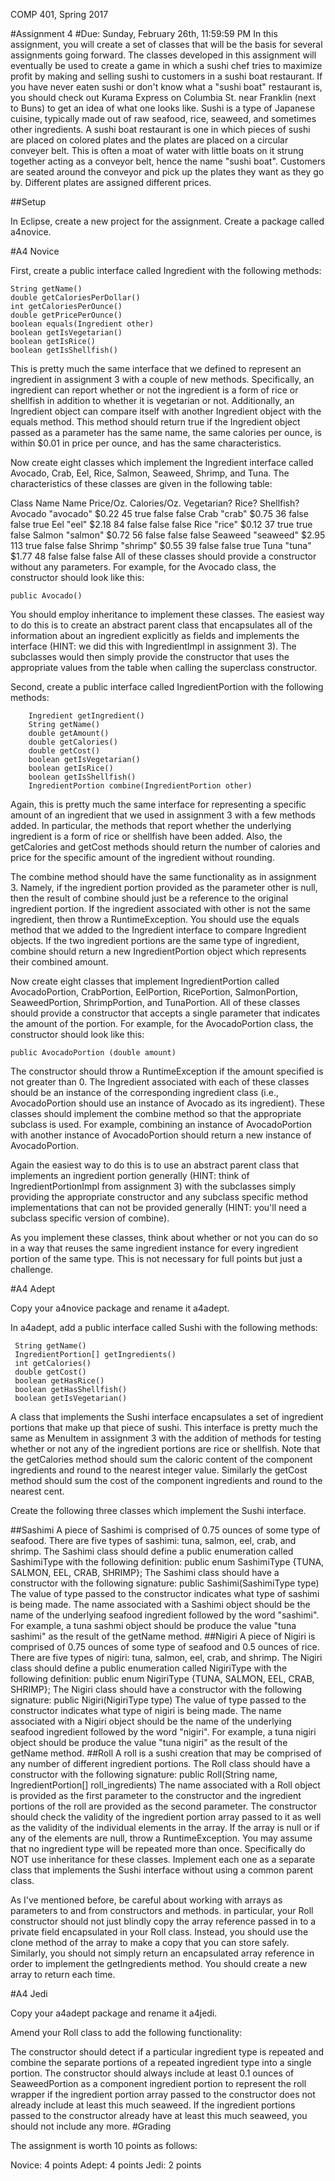 COMP 401, Spring 2017

#Assignment 4
#Due: Sunday, February 26th, 11:59:59 PM
In this assignment, you will create a set of classes that will be the basis for several assignments going forward. The classes developed in this assignment will eventually be used to create a game in which a sushi chef tries to maximize profit by making and selling sushi to customers in a sushi boat restaurant. If you have never eaten sushi or don't know what a "sushi boat" restaurant is, you should check out Kurama Express on Columbia St. near Franklin (next to Buns) to get an idea of what one looks like. Sushi is a type of Japanese cuisine, typically made out of raw seafood, rice, seaweed, and sometimes other ingredients. A sushi boat restaurant is one in which pieces of sushi are placed on colored plates and the plates are placed on a circular conveyer belt. This is often a moat of water with little boats on it strung together acting as a conveyor belt, hence the name "sushi boat". Customers are seated around the conveyor and pick up the plates they want as they go by. Different plates are assigned different prices.

##Setup

In Eclipse, create a new project for the assignment. Create a package called a4novice.

#A4 Novice

First, create a public interface called Ingredient with the following methods:
```
String getName() 
double getCaloriesPerDollar() 
int getCaloriesPerOunce() 
double getPricePerOunce() 
boolean equals(Ingredient other) 
boolean getIsVegetarian() 
boolean getIsRice() 
boolean getIsShellfish() 
```
This is pretty much the same interface that we defined to represent an ingredient in assignment 3 with a couple of new methods. Specifically, an ingredient can report whether or not the ingredient is a form of rice or shellfish in addition to whether it is vegetarian or not. Additionally, an Ingredient object can compare itself with another Ingredient object with the equals method. This method should return true if the Ingredient object passed as a parameter has the same name, the same calories per ounce, is within $0.01 in price per ounce, and has the same characteristics.

Now create eight classes which implement the Ingredient interface called Avocado, Crab, Eel, Rice, Salmon, Seaweed, Shrimp, and Tuna. The characteristics of these classes are given in the following table:

Class Name	Name	Price/Oz.	Calories/Oz.	Vegetarian?	Rice?	Shellfish?
Avocado	"avocado"	$0.22	45	true	false	false
Crab	"crab"	$0.75	36	false	false	true
Eel	"eel"	$2.18	84	false	false	false
Rice	"rice"	$0.12	37	true	true	false
Salmon	"salmon"	$0.72	56	false	false	false
Seaweed	"seaweed"	$2.95	113	true	false	false
Shrimp	"shrimp"	$0.55	39	false	false	true
Tuna	"tuna"	$1.77	48	false	false	false
All of these classes should provide a constructor without any parameters. For example, for the Avocado class, the constructor should look like this:
```
public Avocado()
```
You should employ inheritance to implement these classes. The easiest way to do this is to create an abstract parent class that encapsulates all of the information about an ingredient explicitly as fields and implements the interface (HINT: we did this with IngredientImpl in assignment 3). The subclasses would then simply provide the constructor that uses the appropriate values from the table when calling the superclass constructor.

Second, create a public interface called IngredientPortion with the following methods:
```
	Ingredient getIngredient()
	String getName()
	double getAmount()
	double getCalories()
	double getCost()
	boolean getIsVegetarian()
	boolean getIsRice()
	boolean getIsShellfish()
	IngredientPortion combine(IngredientPortion other)
  ```
Again, this is pretty much the same interface for representing a specific amount of an ingredient that we used in assignment 3 with a few methods added. In particular, the methods that report whether the underlying ingredient is a form of rice or shellfish have been added. Also, the getCalories and getCost methods should return the number of calories and price for the specific amount of the ingredient without rounding.

The combine method should have the same functionality as in assignment 3. Namely, if the ingredient portion provided as the parameter other is null, then the result of combine should just be a reference to the original ingredient portion. If the ingredient associated with other is not the same ingredient, then throw a RuntimeException. You should use the equals method that we added to the Ingredient interface to compare Ingredient objects. If the two ingredient portions are the same type of ingredient, combine should return a new IngredientPortion object which represents their combined amount.

Now create eight classes that implement IngredientPortion called AvocadoPortion, CrabPortion, EelPortion, RicePortion, SalmonPortion, SeaweedPortion, ShrimpPortion, and TunaPortion. All of these classes should provide a constructor that accepts a single parameter that indicates the amount of the portion. For example, for the AvocadoPortion class, the constructor should look like this:

```
public AvocadoPortion (double amount)
```
The constructor should throw a RuntimeException if the amount specified is not greater than 0. The Ingredient associated with each of these classes should be an instance of the corresponding ingredient class (i.e., AvocadoPortion should use an instance of Avocado as its ingredient). These classes should implement the combine method so that the appropriate subclass is used. For example, combining an instance of AvocadoPortion with another instance of AvocadoPortion should return a new instance of AvocadoPortion.

Again the easiest way to do this is to use an abstract parent class that implements an ingredient portion generally (HINT: think of IngredientPortionImpl from assignment 3) with the subclasses simply providing the appropriate constructor and any subclass specific method implementations that can not be provided generally (HINT: you'll need a subclass specific version of combine).

As you implement these classes, think about whether or not you can do so in a way that reuses the same ingredient instance for every ingredient portion of the same type. This is not necessary for full points but just a challenge.

#A4 Adept

Copy your a4novice package and rename it a4adept.

In a4adept, add a public interface called Sushi with the following methods:
```
 String getName()
 IngredientPortion[] getIngredients()
 int getCalories()
 double getCost()
 boolean getHasRice()
 boolean getHasShellfish()
 boolean getIsVegetarian()
 ```
A class that implements the Sushi interface encapsulates a set of ingredient portions that make up that piece of sushi. This interface is pretty much the same as MenuItem in assignment 3 with the addition of methods for testing whether or not any of the ingredient portions are rice or shellfish. Note that the getCalories method should sum the caloric content of the component ingredients and round to the nearest integer value. Similarly the getCost method should sum the cost of the component ingredients and round to the nearest cent.

Create the following three classes which implement the Sushi interface.

##Sashimi
A piece of Sashimi is comprised of 0.75 ounces of some type of seafood. There are five types of sashimi: tuna, salmon, eel, crab, and shrimp. The Sashimi class should define a public enumeration called SashimiType with the following definition:
 public enum SashimiType {TUNA, SALMON, EEL, CRAB, SHRIMP};
The Sashimi class should have a constructor with the following signature:
 public Sashimi(SashimiType type) 
The value of type passed to the constructor indicates what type of sashimi is being made. The name associated with a Sashimi object should be the name of the underlying seafood ingredient followed by the word "sashimi". For example, a tuna sashmi object should be produce the value "tuna sashimi" as the result of the getName method.
##Nigiri
A piece of Nigiri is comprised of 0.75 ounces of some type of seafood and 0.5 ounces of rice. There are five types of nigiri: tuna, salmon, eel, crab, and shrimp. The Nigiri class should define a public enumeration called NigiriType with the following definition:
 public enum NigiriType {TUNA, SALMON, EEL, CRAB, SHRIMP}; 
The Nigiri class should have a constructor with the following signature:
 public Nigiri(NigiriType type) 
The value of type passed to the constructor indicates what type of nigiri is being made. The name associated with a Nigiri object should be the name of the underlying seafood ingredient followed by the word "nigiri". For example, a tuna nigiri object should be produce the value "tuna nigiri" as the result of the getName method.
##Roll
A roll is a sushi creation that may be comprised of any number of different ingredient portions. The Roll class should have a constructor with the following signature:
 public Roll(String name, IngredientPortion[] roll_ingredients) 
The name associated with a Roll object is provided as the first parameter to the constructor and the ingredient portions of the roll are provided as the second parameter. The constructor should check the validity of the ingredient portion array passed to it as well as the validity of the individual elements in the array. If the array is null or if any of the elements are null, throw a RuntimeException. You may assume that no ingredient type will be repeated more than once.
Specifically do NOT use inheritance for these classes. Implement each one as a separate class that implements the Sushi interface without using a common parent class.

As I've mentioned before, be careful about working with arrays as parameters to and from constructors and methods. in particular, your Roll constructor should not just blindly copy the array reference passed in to a private field encapsulated in your Roll class. Instead, you should use the clone method of the array to make a copy that you can store safely. Similarly, you should not simply return an encapsulated array reference in order to implement the getIngredients method. You should create a new array to return each time.

#A4 Jedi

Copy your a4adept package and rename it a4jedi.

Amend your Roll class to add the following functionality:

The constructor should detect if a particular ingredient type is repeated and combine the separate portions of a repeated ingredient type into a single portion.
The constructor should always include at least 0.1 ounces of SeaweedPortion as a component ingredient portion to represent the roll wrapper if the ingredient portion array passed to the constructor does not already include at least this much seaweed. If the ingredient portions passed to the constructor already have at least this much seaweed, you should not include any more.
#Grading

The assignment is worth 10 points as follows:

Novice: 4 points
Adept: 4 points
Jedi: 2 points
